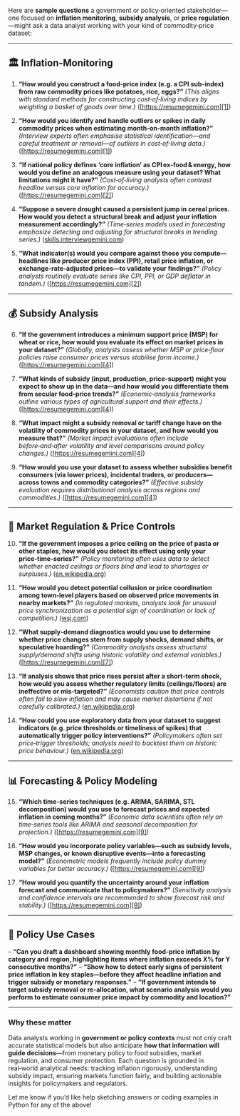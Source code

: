 Here are **sample questions** a government or policy‑oriented stakeholder—one focused on **inflation monitoring**, **subsidy analysis**, or **price regulation**—might ask a data analyst working with your kind of commodity‑price dataset:

---

## 🏛 Inflation‑Monitoring

1. **“How would you construct a food‑price index (e.g. a CPI sub‑index) from raw commodity prices like potatoes, rice, eggs?”**
   *(This aligns with standard methods for constructing cost‑of‑living indices by weighting a basket of goods over time.)* ([https://resumegemini.com][1])

2. **“How would you identify and handle outliers or spikes in daily commodity prices when estimating month‑on‑month inflation?”**
   *(Interview experts often emphasise statistical identification—and careful treatment or removal—of outliers in cost‑of‑living data.)* ([https://resumegemini.com][1])

3. **“If national policy defines ‘core inflation’ as CPI ex‑food & energy, how would you define an analogous measure using your dataset? What limitations might it have?”**
   *(Cost‑of‑living analysts often contrast headline versus core inflation for accuracy.)* ([https://resumegemini.com][2])

4. **“Suppose a severe drought caused a persistent jump in cereal prices. How would you detect a structural break and adjust your inflation measurement accordingly?”**
   *(Time‑series models used in forecasting emphasize detecting and adjusting for structural breaks in trending series.)* ([skills.interviewgemini.com][3])

5. **“What indicator(s) would you compare against those you compute—headlines like producer price index (PPI), retail price inflation, or exchange‑rate‑adjusted prices—to validate your findings?”**
   *(Policy analysts routinely evaluate series like CPI, PPI, or GDP deflator in tandem.)* ([https://resumegemini.com][2])

---

## 💰 Subsidy Analysis

6. **“If the government introduces a minimum support price (MSP) for wheat or rice, how would you evaluate its effect on market prices in your dataset?”**
   *(Globally, analysts assess whether MSP or price‑floor policies raise consumer prices versus stabilise farm income.)* ([https://resumegemini.com][4])

7. **“What kinds of subsidy (input, production, price‑support) might you expect to show up in the data—and how would you differentiate them from secular food‑price trends?”**
   *(Economic‑analysis frameworks outline various types of agricultural support and their effects.)* ([https://resumegemini.com][4])

8. **“What impact might a subsidy removal or tariff change have on the volatility of commodity prices in your dataset, and how would you measure that?”**
   *(Market impact evaluations often include before‑and‑after volatility and level comparisons around policy changes.)* ([https://resumegemini.com][4])

9. **“How would you use your dataset to assess whether subsidies benefit consumers (via lower prices), incidental traders, or producers—across towns and commodity categories?”**
   *(Effective subsidy evaluation requires distributional analysis across regions and commodities.)* ([https://resumegemini.com][4])

---

## 🧾 Market Regulation & Price Controls

10. **“If the government imposes a price ceiling on the price of pasta or other staples, how would you detect its effect using only your price‑time‑series?”**
    *(Policy monitoring often uses data to detect whether enacted ceilings or floors bind and lead to shortages or surpluses.)* ([en.wikipedia.org][5])

11. **“How would you detect potential collusion or price coordination among town‑level players based on observed price movements in nearby markets?”**
    *(In regulated markets, analysts look for unusual price synchronization as a potential sign of coordination or lack of competition.)* ([wsj.com][6])

12. **“What supply‑demand diagnostics would you use to determine whether price changes stem from supply shocks, demand shifts, or speculative hoarding?”**
    *(Commodity analysts assess structural supply/demand shifts using historic volatility and external variables.)* ([https://resumegemini.com][7])

13. **“If analysis shows that price rises persist after a short‑term shock, how would you assess whether regulatory limits (ceilings/floors) are ineffective or mis‑targeted?”**
    *(Economists caution that price controls often fail to slow inflation and may cause market distortions if not carefully calibrated.)* ([en.wikipedia.org][5])

14. **“How could you use exploratory data from your dataset to suggest indicators (e.g. price thresholds or timeliness of spikes) that automatically trigger policy interventions?”**
    *(Policymakers often set price‑trigger thresholds; analysts need to backtest them on historic price behaviour.)* ([en.wikipedia.org][8])

---

## 📊 Forecasting & Policy Modeling

15. **“Which time‑series techniques (e.g. ARIMA, SARIMA, STL decomposition) would you use to forecast prices and expected inflation in coming months?”**
    *(Economic data scientists often rely on time‑series tools like ARIMA and seasonal decomposition for projection.)* ([https://resumegemini.com][9])

16. **“How would you incorporate policy variables—such as subsidy levels, MSP changes, or known disruptive events—into a forecasting model?”**
    *(Econometric models frequently include policy dummy variables for better accuracy.)* ([https://resumegemini.com][9])

17. **“How would you quantify the uncertainty around your inflation forecast and communicate that to policymakers?”**
    *(Sensitivity analysis and confidence intervals are recommended to show forecast risk and stability.)* ([https://resumegemini.com][9])

---

## 🧠 Policy Use Cases

– **“Can you draft a dashboard showing monthly food‑price inflation by category and region, highlighting items where inflation exceeds X% for Y consecutive months?”**
– **“Show how to detect early signs of persistent price inflation in key staples—before they affect headline inflation and trigger subsidy or monetary responses.”**
– **“If government intends to target subsidy removal or re‑allocation, what scenario analysis would you perform to estimate consumer price impact by commodity and location?”**

---

### Why these matter

Data analysts working in **government or policy contexts** must not only craft accurate statistical models but also anticipate **how that information will guide decisions**—from monetary policy to food subsidies, market regulation, and consumer protection. Each question is grounded in real‑world analytical needs: tracking inflation rigorously, understanding subsidy impact, ensuring markets function fairly, and building actionable insights for policymakers and regulators.

Let me know if you’d like help sketching answers or coding examples in Python for any of the above!

[1]: https://coreskills.interviewgemini.com/interviews/interview-questions-for-cost-of-living-analysis/ "Interview Questions for Cost-of-Living Analysis - InterviewGemini"
[2]: https://coreskills.interviewgemini.com/interviews/interview-questions-for-macroeconomic-analysis/ "Interview Questions for Macroeconomic Analysis - InterviewGemini"
[3]: https://skills.interviewgemini.com/interviews/interview-questions-for-economic-forecasting/?utm_source=chatgpt.com "Interview Questions for Economic Forecasting - InterviewGemini - Your Interview Companion"
[4]: https://coreskills.interviewgemini.com/interviews/interview-questions-for-agricultural-economics-and-market-analysis/ "Interview Questions for Agricultural Economics and Market Analysis - InterviewGemini"
[5]: https://en.wikipedia.org/wiki/Price_controls?utm_source=chatgpt.com "Price controls"
[6]: https://www.wsj.com/business/retail/the-old-school-spy-tactics-helping-to-set-your-grocery-prices-603f0204?utm_source=chatgpt.com "The Old-School Spy Tactics Helping to Set Your Grocery Prices"
[7]: https://coreskills.interviewgemini.com/interviews/interview-questions-for-commodity-management/?utm_source=chatgpt.com "Interview Questions for Commodity Management - InterviewGemini"
[8]: https://en.wikipedia.org/wiki/Food_inflation_in_India?utm_source=chatgpt.com "Food inflation in India"
[9]: https://coreskills.interviewgemini.com/interviews/interview-questions-for-commodity-management-systems/?utm_source=chatgpt.com "Interview Questions for Commodity Management Systems - InterviewGemini"
